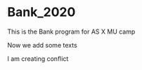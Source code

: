 # Bank_2020
This is the Bank program for AS X MU camp

Now we add some texts

I am creating conflict

